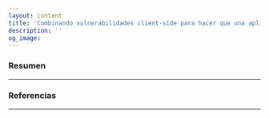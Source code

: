 ```yaml
---
layout: content
title: 'Combinando vulnerabilidades client-side para hacer que una aplicación no esté disponible'
description: ''
og_image: 
---
```


### Resumen

---

### Referencias

---